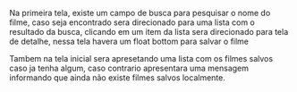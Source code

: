 Na primeira tela, existe um campo de busca para pesquisar o nome do filme, caso seja encontrado sera direcionado para uma lista com o resultado da busca, clicando em um item da lista sera direcionado para tela de detalhe, nessa tela havera um float bottom para salvar o filme

Tambem na tela inicial sera apresetando uma lista com os filmes salvos caso ja tenha algum, caso contrario apresentara uma mensagem informando que ainda não existe filmes salvos localmente.
